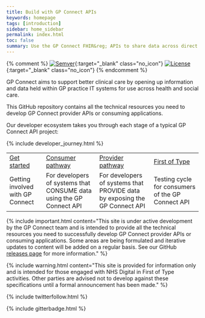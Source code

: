 ```yaml
---
title: Build with GP Connect APIs
keywords: homepage
tags: [introduction]
sidebar: home_sidebar
permalink: index.html
toc: false
summary: Use the GP Connect FHIR&reg; APIs to share data across direct care
---
```


{% comment %}
[![Semver](http://img.shields.io/badge/semver-2.0.0-yellow.svg)](http://semver.org/spec/v2.0.0.html){:target="_blank" class="no_icon"} [![License](http://img.shields.io/:license-apache2-blue.svg)](http://www.apache.org/licenses/LICENSE-2.0.html){:target="_blank" class="no_icon"} 
{% endcomment %}

GP Connect aims to support better clinical care by opening up information and data held within GP practice IT systems for use across health and social care.

This GitHub repository contains all the technical resources you need to develop GP Connect provider APIs or consuming applications.

Our developer ecosystem takes you through each stage of a typical GP Connect API project:

{% include developer_journey.html %}

<table width="100%" border="0">
  <tr>
    <td> <a href="overview_engage.html">Get started</a> </td>
    <td> <a href="consumer_pathway.html">Consumer pathway</a> </td>
    <td> <a href="provider_pathway.html">Provider pathway</a> </td>
    <td> <a href="overview_first_of_type.html">First of Type</a> </td>
  </tr>
  <tr>
    <td>Getting involved with GP Connect</td>
    <td>For developers of systems that CONSUME data using the GP Connect API</td>
    <td>For developers of systems that PROVIDE data by exposing the GP Connect API</td>
    <td>Testing cycle for consumers of the GP Connect API</td>
  </tr>
</table>

{% include important.html content="This site is under active development by the GP Connect team and is intended to provide all the technical resources you need to successfully develop GP Connect provider APIs or consuming applications. Some areas are being formulated and iterative updates to content will be added on a regular basis. See our GitHub [releases page](https://github.com/nhsconnect/gpconnect/releases) for more information." %}

{% include warning.html content="This site is provided for information only and is intended for those engaged with NHS Digital in First of Type activities. Other parties are advised not to develop against these specifications until a formal announcement has been made." %}

{% include twitterfollow.html %}

{% include gitterbadge.html %}
